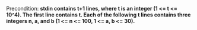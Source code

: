 Precondition: **stdin contains t+1 lines, where t is an integer (1 <= t <= 10^4). The first line contains t. Each of the following t lines contains three integers n, a, and b (1 <= n <= 100, 1 <= a, b <= 30).**